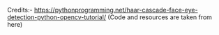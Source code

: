 Credits:- https://pythonprogramming.net/haar-cascade-face-eye-detection-python-opencv-tutorial/
(Code and resources are taken from here)
